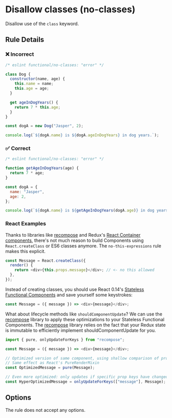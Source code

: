 # Disallow classes (no-classes)

Disallow use of the `class` keyword.

## Rule Details

### ❌ Incorrect

<!-- eslint-skip -->

```js
/* eslint functional/no-classes: "error" */

class Dog {
  constructor(name, age) {
    this.name = name;
    this.age = age;
  }

  get ageInDogYears() {
    return 7 * this.age;
  }
}

const dogA = new Dog("Jasper", 2);

console.log(`${dogA.name} is ${dogA.ageInDogYears} in dog years.`);
```

### ✅ Correct

```js
/* eslint functional/no-classes: "error" */

function getAgeInDogYears(age) {
  return 7 * age;
}

const dogA = {
  name: "Jasper",
  age: 2,
};

console.log(`${dogA.name} is ${getAgeInDogYears(dogA.age)} in dog years.`);
```

### React Examples

Thanks to libraries like [recompose](https://github.com/acdlite/recompose) and Redux's [React Container components](http://redux.js.org/docs/basics/UsageWithReact.html), there's not much reason to build Components using `React.createClass` or ES6 classes anymore. The `no-this-expressions` rule makes this explicit.

```js
const Message = React.createClass({
  render() {
    return <div>{this.props.message}</div>; // <- no this allowed
  },
});
```

Instead of creating classes, you should use React 0.14's [Stateless Functional Components](https://medium.com/@joshblack/stateless-components-in-react-0-14-f9798f8b992d#.t5z2fdit6) and save yourself some keystrokes:

```js
const Message = ({ message }) => <div>{message}</div>;
```

What about lifecycle methods like `shouldComponentUpdate`? We can use the [recompose](https://github.com/acdlite/recompose) library to apply these optimizations to your Stateless Functional Components. The [recompose](https://github.com/acdlite/recompose) library relies on the fact that your Redux state is immutable to efficiently implement shouldComponentUpdate for you.

```js
import { pure, onlyUpdateForKeys } from "recompose";

const Message = ({ message }) => <div>{message}</div>;

// Optimized version of same component, using shallow comparison of props
// Same effect as React's PureRenderMixin
const OptimizedMessage = pure(Message);

// Even more optimized: only updates if specific prop keys have changed
const HyperOptimizedMessage = onlyUpdateForKeys(["message"], Message);
```

## Options

The rule does not accept any options.
